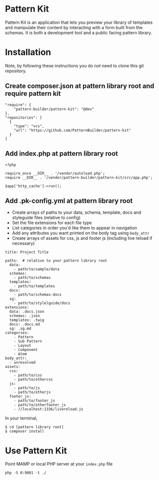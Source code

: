 # Pattern Kit

Pattern Kit is an application that lets you preview your library of templates and manipulate their content by interacting with a form built from the schemas. It is both a development tool and a public facing pattern library.

# Installation

Note, by following these instructions you do _not_ need to clone this git repository.

## Create composer.json at pattern library root and require pattern kit

```
"require": {
    "pattern-builder/pattern-kit": "@dev"
},
"repositories": [
  {
    "type": "vcs",
    "url": "https://github.com/PatternBuilder/pattern-kit"
  }
]
```

## Add index.php at pattern library root
```
<?php

require_once __DIR__ . '/vendor/autoload.php';
require __DIR__ . '/vendor/pattern-builder/pattern-kit/src/app.php';

$app['http_cache']->run();

```

## Add .pk-config.yml at pattern library root

- Create arrays of paths to your data, schema, template, docs and styleguide files (relative to config)
- Set the file extensions for each file type
- List categories in order you'd like them to appear in navigation
- Add any attributes you want printed on the body tag using `body_attr`
- Create arrays of assets for css, js and footer js (including live reload if necessary)

```
title: Project Title

paths:  # relative to your pattern library root
  data:
    - path/to/sample/data
  schemas:
    - path/to/schemas
  templates:
    - path/to/templates
  docs:
    - path/to/schemas-docs
  sg:
    - path/to/stylelguide/docs
extensions:
  data: .docs.json
  schemas: .json
  templates: .twig
  docs: .docs.md
  sg: .sg.md
categories:
    - Pattern
    - Sub Pattern
    - Layout
    - Component
    - Atom
body_attr:
  - unresolved
assets:
  css:
    - path/to/css
    - path/to/othercss
  js:
    - path/to/js
    - path/to/otherjs
  footer_js:
    - path/to/footer_js
    - path/to/otherfooter_js
    - //localhost:1336/livereload.js
```

In your terminal, 

```
$ cd [pattern library root]
$ composer install
```

# Use Pattern Kit

Point MAMP or local PHP server at your `index.php` file

`php -S 0:9001 -t ./`
